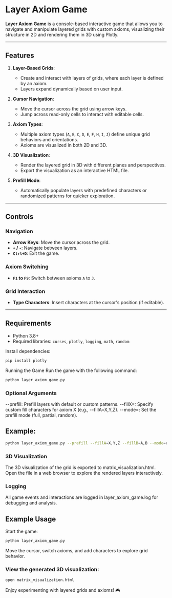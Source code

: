 # Layer Axiom Game

**Layer Axiom Game** is a console-based interactive game that allows you to navigate and manipulate layered grids with custom axioms, visualizing their structure in 2D and rendering them in 3D using Plotly.

---

## Features

1. **Layer-Based Grids**:
   - Create and interact with layers of grids, where each layer is defined by an axiom.
   - Layers expand dynamically based on user input.

2. **Cursor Navigation**:
   - Move the cursor across the grid using arrow keys.
   - Jump across read-only cells to interact with editable cells.

3. **Axiom Types**:
   - Multiple axiom types (`A`, `B`, `C`, `D`, `E`, `F`, `H`, `I`, `J`) define unique grid behaviors and orientations.
   - Axioms are visualized in both 2D and 3D.

4. **3D Visualization**:
   - Render the layered grid in 3D with different planes and perspectives.
   - Export the visualization as an interactive HTML file.

5. **Prefill Mode**:
   - Automatically populate layers with predefined characters or randomized patterns for quicker exploration.

---

## Controls

### Navigation
- **Arrow Keys**: Move the cursor across the grid.
- **`+` / `-`**: Navigate between layers.
- **`Ctrl+D`**: Exit the game.

### Axiom Switching
- **`F1` to `F9`**: Switch between axioms `A` to `J`.

### Grid Interaction
- **Type Characters**: Insert characters at the cursor's position (if editable).

---

## Requirements

- Python 3.8+
- Required libraries: `curses`, `plotly`, `logging`, `math`, `random`

Install dependencies:
```bash
pip install plotly
```

Running the Game
Run the game with the following command:

```bash
python layer_axiom_game.py
```
### Optional Arguments
--prefill: Prefill layers with default or custom patterns.
--fillX=<values>: Specify custom fill characters for axiom X (e.g., --fillA=X,Y,Z).
--mode=<mode>: Set the prefill mode (full, partial, random).

## Example:
```bash
python layer_axiom_game.py --prefill --fillA=X,Y,Z --fillB=A,B --mode=random
```

### 3D Visualization
The 3D visualization of the grid is exported to matrix_visualization.html. Open the file in a web browser to explore the rendered layers interactively.

### Logging
All game events and interactions are logged in layer_axiom_game.log for debugging and analysis.

## Example Usage
Start the game:
```bash
python layer_axiom_game.py
```

Move the cursor, switch axioms, and add characters to explore grid behavior.

### View the generated 3D visualization:
```bash
open matrix_visualization.html
```

Enjoy experimenting with layered grids and axioms! 🎮